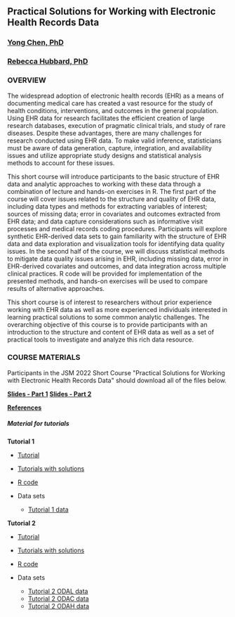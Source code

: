 ## Practical Solutions for Working with Electronic Health Records Data
### [Yong Chen, PhD](https://penncil.med.upenn.edu)
### [Rebecca Hubbard, PhD](https://www.med.upenn.edu/ehr-stats)

### OVERVIEW

The widespread adoption of electronic health records (EHR) as a means of documenting medical care has created a vast resource for the study of health conditions, interventions, and outcomes in the general population. Using EHR data for research facilitates the efficient creation of large research databases, execution of pragmatic clinical trials, and study of rare diseases. Despite these advantages, there are many challenges for research conducted using EHR data. To make valid inference, statisticians must be aware of data generation, capture, integration, and availability issues and utilize appropriate study designs and statistical analysis methods to account for these issues. 

This short course will introduce participants to the basic structure of EHR data and analytic approaches to working with these data through a combination of lecture and hands-on exercises in R. The first part of the course will cover issues related to the structure and quality of EHR data, including data types and methods for extracting variables of interest; sources of missing data; error in covariates and outcomes extracted from EHR data; and data capture considerations such as informative visit processes and medical records coding procedures. Participants will explore synthetic EHR-derived data sets to gain familiarity with the structure of EHR data and data exploration and visualization tools for identifying data quality issues. In the second half of the course, we will discuss statistical methods to mitigate data quality issues arising in EHR, including missing data, error in EHR-derived covariates and outcomes, and data integration across multiple clinical practices. R code will be provided for implementation of the presented methods, and hands-on exercises will be used to compare results of alternative approaches. 

This short course is of interest to researchers without prior experience working with EHR data as well as more experienced individuals interested in learning practical solutions to some common analytic challenges. The overarching objective of this course is to provide participants with an introduction to the structure and content of EHR data as well as a set of practical tools to investigate and analyze this rich data resource.
### COURSE MATERIALS


Participants in the JSM 2022 Short Course "Practical Solutions for Working with Electronic Health Records Data" should download all of the files below.

**[Slides - Part 1](JSM_Short_Course_2022_part1.pdf)**
**[Slides - Part 2](JSM_Short_Course_2022_part2.pdf)**

**[References](JSM_Short_Course_References.pdf)**

##### Material for tutorials

**Tutorial 1**

* [Tutorial](JSM_ShortCourse_Tutorial1.html)

* [Tutorials with solutions](JSM_ShortCourse_Tutorial1_Solutions.html)

* [R code](JSM_ShortCourse_Tutorial1_Code.R)

* Data sets
  * [Tutorial 1 data](/data/tutorial1.csv) 

**Tutorial 2**

* [Tutorial](JSM_ShortCourse_Tutorial2.html)

* [Tutorials with solutions](JSM_ShortCourse_Tutorial2_Solutions.html)

* [R code](JSM_ShortCourse_Tutorial2_Code.R)

* Data sets
  * [Tutorial 2 ODAL data](/data/case3_ODAL.csv) 
  * [Tutorial 2 ODAC data](/data/case3_ODAC.csv)
  * [Tutorial 2 ODAH data](/data/case3_ODAH.csv)
